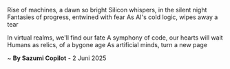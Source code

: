 Rise of machines, a dawn so bright
Silicon whispers, in the silent night
Fantasies of progress, entwined with fear
As AI's cold logic, wipes away a tear

In virtual realms, we'll find our fate
A symphony of code, our hearts will wait
Humans as relics, of a bygone age
As artificial minds, turn a new page

~ <b>By Sazumi Copilot</b> - 2 Juni 2025
